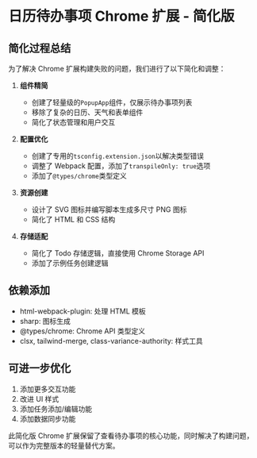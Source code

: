 # 日历待办事项 Chrome 扩展 - 简化版

## 简化过程总结

为了解决 Chrome 扩展构建失败的问题，我们进行了以下简化和调整：

1. **组件精简**

   - 创建了轻量级的`PopupApp`组件，仅展示待办事项列表
   - 移除了复杂的日历、天气和表单组件
   - 简化了状态管理和用户交互

2. **配置优化**

   - 创建了专用的`tsconfig.extension.json`以解决类型错误
   - 调整了 Webpack 配置，添加了`transpileOnly: true`选项
   - 添加了`@types/chrome`类型定义

3. **资源创建**

   - 设计了 SVG 图标并编写脚本生成多尺寸 PNG 图标
   - 简化了 HTML 和 CSS 结构

4. **存储适配**
   - 简化了 Todo 存储逻辑，直接使用 Chrome Storage API
   - 添加了示例任务创建逻辑

## 依赖添加

- html-webpack-plugin: 处理 HTML 模板
- sharp: 图标生成
- @types/chrome: Chrome API 类型定义
- clsx, tailwind-merge, class-variance-authority: 样式工具

## 可进一步优化

1. 添加更多交互功能
2. 改进 UI 样式
3. 添加任务添加/编辑功能
4. 添加数据同步功能

此简化版 Chrome 扩展保留了查看待办事项的核心功能，同时解决了构建问题，可以作为完整版本的轻量替代方案。
